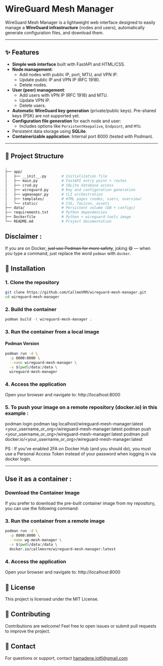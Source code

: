 # WireGuard Mesh Manager

WireGuard Mesh Manager is a lightweight web interface designed to easily manage a **WireGuard infrastructure** (nodes and users), automatically generate configuration files, and download them.

---

## ✨ Features

- **Simple web interface** built with FastAPI and HTML/CSS.
- **Node management**:
  - Add nodes with public IP, port, MTU, and VPN IP.
  - Update public IP and VPN IP (RFC 1918).
  - Delete nodes.
- **User (peer) management**:
  - Add users with VPN IP (RFC 1918) and MTU.
  - Update VPN IP.
  - Delete users.
- **Automatic WireGuard key generation** (private/public keys). Pre-shared keys (PSK) are not supported yet.
- **Configuration file generation** for each node and user:
  - Includes options like `PersistentKeepalive`, `Endpoint`, and `MTU`.
- Persistent data storage using **SQLite**.
- **Containerizable application**: Internal port 8000 (tested with Podman).

---

## 📂 Project Structure
```bash
.
├── app/
│   ├── __init__.py       # Initialization file
│   ├── main.py           # FastAPI entry point + routes
│   ├── crud.py           # SQLite database access
│   ├── wireguard.py      # Key and configuration generation
│   ├── wgmanager.py      # CLI orchestration
│   ├── templates/        # HTML pages (nodes, users, overview)
│   └── static/           # CSS, favicon, assets
├── data/                 # Persistent volume (DB + configs)
├── requirements.txt      # Python dependencies
├── Dockerfile            # Python + wireguard-tools image
└── README.md             # Project documentation
```

## Disclaimer : 
If you are on Docker, ~~just use Podman for more safety~~, joking 😄 — when you type a command, just replace the word `podman` with `docker`.

## 🚀 Installation

### 1. Clone the repository

```bash
git clone https://github.com/CallmeVRM/wireguard-mesh-manager.git
cd wireguard-mesh-manager
```

### 2. Build the container
```bash
podman build -t wireguard-mesh-manager .
```

### 3. Run the container from a local image

#### Podman Version
```bash
podman run -d \
  -p 8000:8000 \
  --name wireguard-mesh-manager \
  -v $(pwd)/data:/data \
  wireguard-mesh-manager
```

### 4. Access the application
Open your browser and navigate to: http://localhost:8000

### 5. To push your image on a remote repository (docker.io) in this example :
podman login
podman tag localhost/wireguard-mesh-manager:latest <your_username_or_org>/wireguard-mesh-manager:latest
podman push <your_username_or_org>/wireguard-mesh-manager:latest
podman pull docker.io/<your_username_or_org>/wireguard-mesh-manager:latest

PS : If you’ve enabled 2FA on Docker Hub (and you should do), you must use a Personal Access Token instead of your password when logging in via docker login.

---

## Use it as a container :
### Download the Container Image
If you prefer to download the pre-built container image from my repository, you can use the following command:

### 3. Run the container from a remote image

```bash
podman run -d \
  -p 8000:8000 \
  --name wg-mesh-manager \
  -v $(pwd)/data:/data \
  docker.io/callmevrm/wireguard-mesh-manager:latest
```

### 4. Access the application
Open your browser and navigate to: http://localhost:8000


## 📜 License
This project is licensed under the MIT License.


## 🤝 Contributing
Contributions are welcome! Feel free to open issues or submit pull requests to improve the project.

##  📧 Contact
For questions or support, contact hamadene.lotfi@gmail.com
